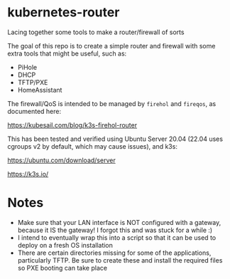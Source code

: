 # kubernetes-router
Lacing together some tools to make a router/firewall of sorts

The goal of this repo is to create a simple router and firewall with some extra tools that might be useful, such as:

* PiHole
* DHCP
* TFTP/PXE
* HomeAssistant

The firewall/QoS is intended to be managed by `firehol` and `fireqos`, as documented here:

https://kubesail.com/blog/k3s-firehol-router

This has been tested and verified using Ubuntu Server 20.04 (22.04 uses cgroups v2 by default, which may cause issues), and k3s:

https://ubuntu.com/download/server

https://k3s.io/

# Notes

* Make sure that your LAN interface is NOT configured with a gateway, because it IS the gateway! I forgot this and was stuck for a while :)
* I intend to eventually wrap this into a script so that it can be used to deploy on a fresh OS installation
* There are certain directories missing for some of the applications, particularly TFTP. Be sure to create these and install the required files so PXE booting can take place
